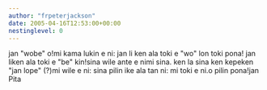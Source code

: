 ```yaml
---
author: "frpeterjackson"
date: 2005-04-16T12:53:00+00:00
nestinglevel: 0
---
```

jan "wobe" o!mi kama lukin e ni: jan li ken ala toki e "wo" lon toki pona! jan liken ala toki e "be" kin!sina wile ante e nimi sina. ken la sina ken kepeken "jan lope" (?)mi wile e ni: sina pilin ike ala tan ni: mi toki e ni.o pilin pona!jan Pita